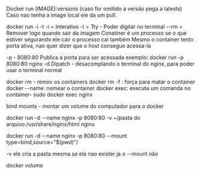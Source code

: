 Docker run (IMAGE):versions (caso for omitido a versão pega a latests)
Caso nao tenha a image local ele da um pull.

docker run -i -t
-i = Interativo
-t = Tty - Poder digitar no terminal
--rm = Remover logo quando sair da imagem
Conatiner é um processo se o que estiver segurando ele cair o processo cai também
Mesmo o container tento porta ativa, nao quer dizer que o host consegue acessa-la

-p - 8080:80 Publica a porta para ser acessada
exemplo: docker run -p 8080:80 nginx
-d Dipatch - desacomplando o terminal do nginx, para poder usar o terminal normal

docker rm - remov os containers
docker rm -f : força para matar o container
docker --name: nomear o container
docker exec: executa um comanda no container- sudo docker exec nginx

bind mounts - montar um volume do computador para o docker

docker run -d --name nginx -p 8080:80 -v ~/pasta do arquivo:/usr/share/nginx/html nginx

docker run -d --name nginx -p 8080:80 --mount type=bind,source="$(pwd)"/


-v ele cria a pasta mesma se ela nao exister
ja o --mount não

docker volume  